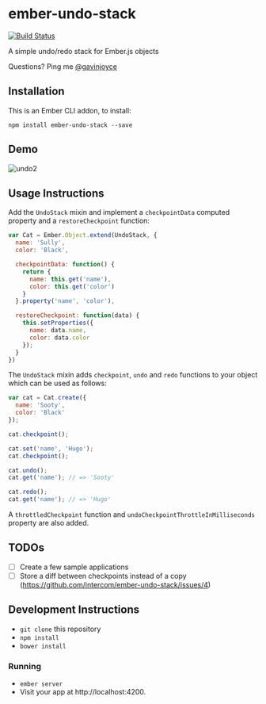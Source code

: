 # ember-undo-stack

[![Build Status](https://travis-ci.org/intercom/ember-undo-stack.svg?branch=master)](https://travis-ci.org/intercom/ember-undo-stack)

A simple undo/redo stack for Ember.js objects

Questions? Ping me [@gavinjoyce](https://twitter.com/gavinjoyce)

## Installation

This is an Ember CLI addon, to install:

`npm install ember-undo-stack --save`

## Demo

![undo2](https://cloud.githubusercontent.com/assets/2526/4691232/8050d014-570d-11e4-86df-93442c590304.gif)

## Usage Instructions

Add the `UndoStack` mixin  and implement a `checkpointData` computed property and a `restoreCheckpoint` function:

```javascript
var Cat = Ember.Object.extend(UndoStack, {
  name: 'Sully',
  color: 'Black',

  checkpointData: function() {
    return {
      name: this.get('name'),
      color: this.get('color')
    }
  }.property('name', 'color'),

  restoreCheckpoint: function(data) {
    this.setProperties({
      name: data.name,
      color: data.color
    });
  }
})
```

The `UndoStack` mixin adds `checkpoint`, `undo` and `redo` functions to your object which can be used as follows:

```javascript
var cat = Cat.create({
  name: 'Sooty',
  color: 'Black'
});

cat.checkpoint();

cat.set('name', 'Hugo');
cat.checkpoint();

cat.undo();
cat.get('name'); // => 'Sooty'

cat.redo();
cat.get('name'); // => 'Hugo'

```

A `throttledCheckpoint` function and `undoCheckpointThrottleInMilliseconds` property are also added.

## TODOs

* [ ] Create a few sample applications
* [ ] Store a diff between checkpoints instead of a copy (https://github.com/intercom/ember-undo-stack/issues/4)

## Development Instructions

* `git clone` this repository
* `npm install`
* `bower install`

### Running

* `ember server`
* Visit your app at http://localhost:4200.
